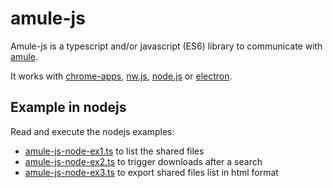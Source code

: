 # amule-js

Amule-js is a typescript and/or javascript (ES6) library to communicate with [amule](https://en.wikipedia.org/wiki/AMule).

It works with [chrome-apps](https://developer.chrome.com/apps/about_apps), [nw.js](https://nwjs.io/), [node.js](https://nodejs.org/) or [electron](http://electron.atom.io/).

## Example in  nodejs

Read and execute the nodejs examples:

* [amule-js-node-ex1.ts](amule-js-node-ex1.ts) to list the shared files
* [amule-js-node-ex2.ts](amule-js-node-ex2.ts) to trigger downloads after a search
* [amule-js-node-ex3.ts](amule-js-node-ex3.ts) to export shared files list in html format